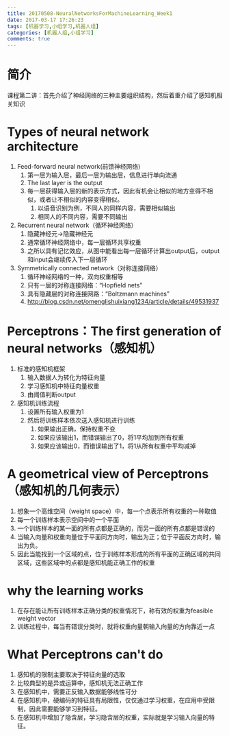 ```yaml
---
title: 20170508-NeuralNetworksForMachineLearning_Week1
date: 2017-03-17 17:26:23
tags: [机器学习,小组学习,机器人组]
categories: [机器人组,小组学习]
comments: true
---
```

# 简介
课程第二讲：首先介绍了神经网络的三种主要组织结构，然后着重介绍了感知机相关知识

<!-- more -->
# Types of neural network architecture
1. Feed-forward neural network(前馈神经网络)
	1. 第一层为输入层，最后一层为输出层，信息进行单向流通
	2. The last layer is the output
	3. 每一层获得输入层的新的表示方式，因此有机会让相似的地方变得不相似，或者让不相似的内容变得相似。
		1. 以语音识别为例，不同人的同样内容，需要相似输出
		2. 相同人的不同内容，需要不同输出
1. Recurrent neural network（循环神经网络）
	1. 隐藏神经元->隐藏神经元
	2. 通常循环神经网络中，每一层循环共享权重
	3. 之所以具有记忆效应，从图中能看出每一层循环计算出output后，output和input会继续传入下一层循环
1. Symmetrically connected network（对称连接网络）
	1. 循环神经网络的一种，双向权重相等
	1. 只有一层的对称连接网络：“Hopfield nets”
	1. 具有隐藏层的对称连接网路：“Boltzmann machines”
	1. <http://blog.csdn.net/omenglishuixiang1234/article/details/49531937>

# Perceptrons：The first generation of neural networks（感知机）
1. 标准的感知机框架
	1. 输入数据人为转化为特征向量
	1. 学习感知机中特征向量权重
	1. 由阈值判断output
1. 感知机训练流程
	1. 设置所有输入权重为1
	1. 然后将训练样本依次送入感知机进行训练
		1. 如果输出正确，保持权重不变
		1. 如果应该输出1，而错误输出了0，将1平均加到所有权重
		1. 如果应该输出0，而错误输出了1，将1从所有权重中平均减掉

# A geometrical view of Perceptrons（感知机的几何表示）
1. 想象一个高维空间（weight space）中，每一个点表示所有权重的一种取值
1. 每一个训练样本表示空间中的一个平面
1. 一个训练样本的某一面的所有点都是正确的，而另一面的所有点都是错误的
1. 当输入向量和权重向量位于平面同方向时，输出为正；位于平面反方向时，输出为负。
1. 因此当能找到一个区域的点，位于训练样本形成的所有平面的正确区域的共同区域，这些区域中的点都是感知机能正确工作的权重

# why the learning works
1. 在存在能让所有训练样本正确分类的权重情况下，称有效的权重为feasible weight vector
1. 训练过程中，每当有错误分类时，就将权重向量朝输入向量的方向靠近一点

# What Perceptrons can't do
1. 感知机的限制主要取决于特征向量的选取
1. 比较典型的是异或运算中，感知机无法正确工作
1. 在感知机中，需要正反输入数据能够线性可分
1. 在感知机中，硬编码的特征具有局限性，仅仅通过学习权重，在应用中受限制，因此需要能够学习到特征。
1. 在感知机中增加了隐含层，学习隐含层的权重，实际就是学习输入向量的特征。